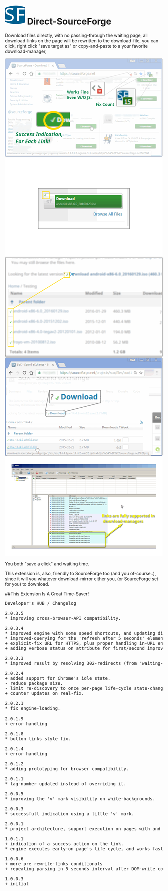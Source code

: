 <h1><img src="resources/icon.png" height="64" width="64"/> Direct-SourceForge</h1>

Download files directly, with no passing-through the waiting page,
all download-links on the page will be rewritten to the download-file,
you can click, right click "save target as" or copy-and-paste to a your favorite download-manager,

<img src="resources/screenshot_1.png"/>
<img src="resources/screenshot_2.png"/>
<img src="resources/screenshot_3.png"/>
<img src="resources/screenshot_4.png"/>
<img src="resources/screenshot_5.png"/>

You both "save a click" and waiting time.

This extension is, also, friendly to SourceForge too (and you of-course..),
since it will you whatever download-mirror either you, (or SourceForge set for you) to download.

##This Extension Is A Great Time-Saver!

<pre>
Developer's HUB / Changelog

2.0.3.5
* improving cross-browser-API compatibility.

2.0.3.4
* improved engine with some speed shortcuts, and updating directly the download-links each time.
* improved-querying for the 'refresh after 5 seconds' element instead of on-page download-link.
+ explicit-fix URL for HTTPS, plus proper handling in-URL entity-encoding using native-parser.. .
+ adding verbose status on attribute for first/second improved result.

2.0.3.3
* improved result by resolving 302-redirects (from "waiting-screen") to final target URL.

2.0.2.4
+ added support for Chrome's idle state.
- reduce package size.
- limit re-discovery to once per-page life-cycle state-change (load/ready).
+ counter updates on real-fix.

2.0.2.1
* fix engine-loading.

2.0.1.9
+ error handling

2.0.1.8
* button links style fix.

2.0.1.4
+ error handling

2.0.1.2
* adding prototyping for browser compatibility.

2.0.1.1
* tag-number updated instead of overriding it.

2.0.0.5
* improving the 'v' mark visibility on white-backgrounds.

2.0.0.3
* successfull indication using a little 'v' mark.

2.0.0.1
* project architecture, support execution on pages with and without JavaScript support, no code-duplication using the scope of the chrome-extension.

1.0.1.1
+ indication of a success action on the link.
* engine executes early-on page's life cycle, and works faster.

1.0.0.6
+ more pre rewrite-links conditionals
+ repeating parsing in 5 seconds interval after DOM-write complete.

1.0.0.3
+ initial
</pre>

<!-- <a href="https://paypal.me/e1adkarak0"><img src="https://www.paypalobjects.com/webstatic/mktg/Logo/pp-logo-100px.png" alt="PayPal Donation"></a> -->